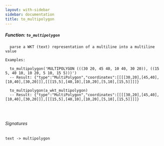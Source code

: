 ```yaml
---
layout: with-sidebar
sidebar: documentation
title: to_multipolygon
---
```


##### Function: `to_multipolygon`
```
  parse a WKT (text) representation of a multiline into a multiline value

Examples:

  to_multipolygon('MULTIPOLYGON (((30 20, 45 40, 10 40, 30 20)), ((15 5, 40 10, 10 20, 5 10, 15 5)))')
  -- Result: {"type":"MultiPolygon","coordinates":[[[[30,20],[45,40],[10,40],[30,20]]],[[[15,5],[40,10],[10,20],[5,10],[15,5]]]]}

  to_multipolygon(a_wkt_multipolygon)
  -- Result: {"type":"MultiPolygon","coordinates":[[[[30,20],[45,40],[10,40],[30,20]]],[[[15,5],[40,10],[10,20],[5,10],[15,5]]]]}




```

###### Signatures
    text -> multipolygon

